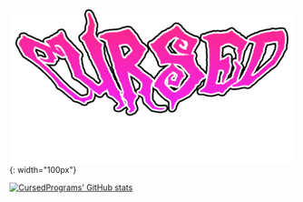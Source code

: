 [![Logo](https://github.com/CursedPrograms/cursedentertainment/raw/main/images/logos/cursed-logo.png)](https://github.com/CursedPrograms/cursedentertainment/blob/main/images/logos/cursed-logo.png){: width="100px"}

[![CursedPrograms' GitHub stats](https://github-readme-stats.vercel.app/api?username=CursedPrograms)](https://github.com/cursedprograms/github-readme-stats)

